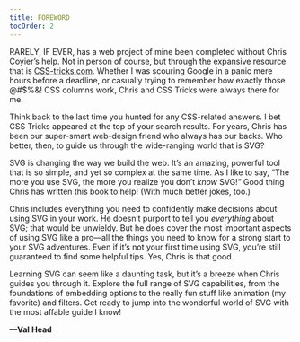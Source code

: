 ```yaml
---
title: FOREWORD
tocOrder: 2
---
```

RARELY, IF EVER, has a web project of mine been completed without Chris Coyier’s help. Not in person of course, but through the expansive resource that is [CSS-tricks.com](http://CSS-tricks.com). Whether I was scouring Google in a panic mere hours before a deadline, or casually trying to remember how exactly those @#$%&! CSS columns work, Chris and CSS Tricks were always there for me.

Think back to the last time you hunted for any CSS-related answers. I bet CSS Tricks appeared at the top of your search results. For years, Chris has been our super-smart web-design friend who always has our backs. Who better, then, to guide us through the wide-ranging world that is SVG?

SVG is changing the way we build the web. It’s an amazing, powerful tool that is so simple, and yet so complex at the same time. As I like to say, “The more you use SVG, the more you realize you don’t *know* SVG!” Good thing Chris has written this book to help! (With much better jokes, too.)

Chris includes everything you need to confidently make decisions about using SVG in your work. He doesn’t purport to tell you *everything* about SVG; that would be unwieldy. But he does cover the most important aspects of using SVG like a pro—all the things you need to know for a strong start to your SVG adventures. Even if it’s not your first time using SVG, you’re still guaranteed to find some helpful tips. Yes, Chris is that good.

Learning SVG can seem like a daunting task, but it’s a breeze when Chris guides you through it. Explore the full range of SVG capabilities, from the foundations of embedding options to the really fun stuff like animation (my favorite) and filters. Get ready to jump into the wonderful world of SVG with the most affable guide I know!

**—Val** **Head**
